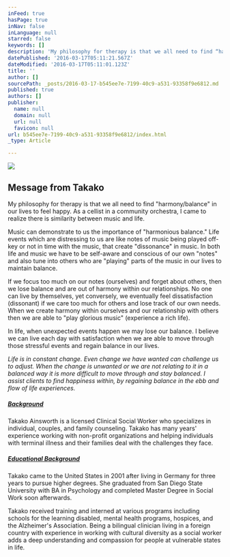 ```yaml
---
inFeed: true
hasPage: true
inNav: false
inLanguage: null
starred: false
keywords: []
description: 'My philosophy for therapy is that we all need to find “harmony/balance” in our lives to feel happy. As a cellist in a community orchestra, I came to realize there is similarity between music and life.'
datePublished: '2016-03-17T05:11:21.567Z'
dateModified: '2016-03-17T05:11:01.123Z'
title: ''
author: []
sourcePath: _posts/2016-03-17-b545ee7e-7199-40c9-a531-93358f9e6812.md
published: true
authors: []
publisher:
  name: null
  domain: null
  url: null
  favicon: null
url: b545ee7e-7199-40c9-a531-93358f9e6812/index.html
_type: Article

---
```

![](https://the-grid-user-content.s3-us-west-2.amazonaws.com/45789c7c-98f1-43d2-9715-55cc64c52f78.jpg)

## Message from Takako

My philosophy for therapy is that we all need to find "harmony/balance" in our lives to feel happy. As a cellist in a community orchestra, I came to realize there is similarity between music and life.

Music can demonstrate to us the importance of "harmonious balance." Life events which are distressing to us are like notes of music being played off-key or not in time with the music, that create "dissonance" in music. In both life and music we have to be self-aware and conscious of our own "notes" and also tune into others who are "playing" parts of the music in our lives to maintain balance.

If we focus too much on our notes (ourselves) and forget about others, then we lose balance and are out of harmony within our relationships. No one can live by themselves, yet conversely, we eventually feel dissatisfaction (dissonant) if we care too much for others and lose track of our own needs. When we create harmony within ourselves and our relationship with others then we are able to "play glorious music" (experience a rich life).

In life, when unexpected events happen we may lose our balance.  I believe we can live each day with satisfaction when we are able to move through those stressful events and regain balance in our lives.

_Life is in constant change. Even change we have wanted can challenge us to adjust. When the change is unwanted or we are not relating to it in a balanced way it is more difficult to move through and stay balanced. I assist clients to find happiness within, by regaining balance in the ebb and flow of life experiences._

##### [Background][0]

Takako Ainsworth is a licensed Clinical Social Worker who specializes in individual, couples, and family counseling. Takako has many years' experience working with non-profit organizations and helping individuals with terminal illness and their families deal with the challenges they face.

##### [Educational Background][0]

Takako came to the United States in 2001 after living in Germany for three years to pursue higher degrees. She graduated from San Diego State University with BA in Psychology and completed Master Degree in Social Work soon afterwards.

Takako received training and interned at various programs including schools for the learning disabled, mental health programs, hospices, and the Alzheimer's Association. Being a bilingual clinician living in a foreign country with experience in working with cultural diversity as a social worker adds a deep understanding and compassion for people at vulnerable states in life.

[0]: http://ta.mokeek.com/about-me/